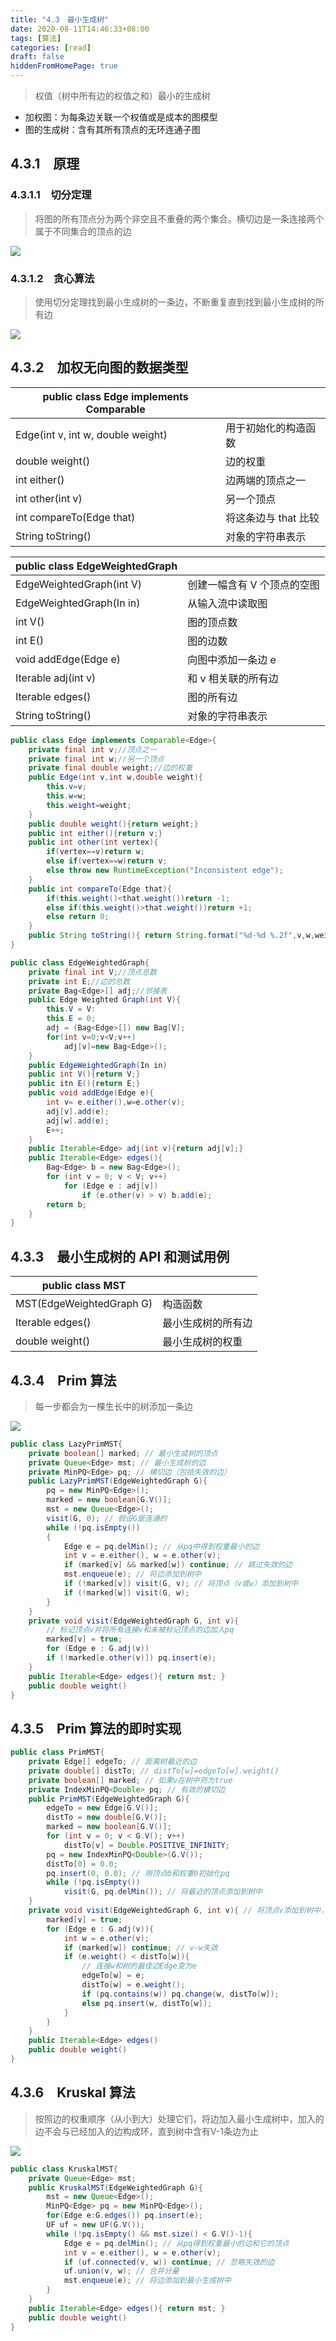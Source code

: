 ```yaml
---
title: "4.3　最小生成树"
date: 2020-08-11T14:46:33+08:00
tags: [算法]
categories: [read]
draft: false
hiddenFromHomePage: true
---
```


>权值（树中所有边的权值之和）最小的生成树

- 加权图：为每条边关联一个权值或是成本的图模型
- 图的生成树：含有其所有顶点的无环连通子图

## 4.3.1　原理
### 4.3.1.1　切分定理
>将图的所有顶点分为两个非空且不重叠的两个集合。横切边是一条连接两个属于不同集合的顶点的边

![](/images/read/algorithms/Image00757.gif)

### 4.3.1.2　贪心算法
>使用切分定理找到最小生成树的一条边，不断重复直到找到最小生成树的所有边

![](/images/read/algorithms/Image00761.gif)

## 4.3.2　加权无向图的数据类型
| public class Edge implements Comparable<Edge> |                      |
| --------------------------------------------- | -------------------- |
| Edge(int v, int w, double weight)             | 用于初始化的构造函数 |
| double weight()                               | 边的权重             |
| int either()                                  | 边两端的顶点之一     |
| int other(int v)                              | 另一个顶点           |
| int compareTo(Edge that)                      | 将这条边与 that 比较 |
| String toString()                             | 对象的字符串表示     |

| public class EdgeWeightedGraph |                             |
| ------------------------------ | --------------------------- |
| EdgeWeightedGraph(int V)       | 创建一幅含有 V 个顶点的空图 |
| EdgeWeightedGraph(In in)       | 从输入流中读取图            |
| int V()                        | 图的顶点数                  |
| int E()                        | 图的边数                    |
| void addEdge(Edge e)           | 向图中添加一条边 e          |
| Iterable<Edge> adj(int v)      | 和 v 相关联的所有边         |
| Iterable<Edge> edges()         | 图的所有边                  |
| String toString()              | 对象的字符串表示            |

```java
public class Edge implements Comparable<Edge>{
    private final int v;//顶点之一
    private final int w;//另一个顶点
    private final double weight;//边的权重
    public Edge(int v,int w,double weight){
        this.v=v;
        this.w=w;
        this.weight=weight;
    }
    public double weight(){return weight;}
    public int either(){return v;}
    public int other(int vertex){
        if(vertex==v)return w;
        else if(vertex==w)return v;
        else throw new RuntimeException("Inconsistent edge");
    }
    public int compareTo(Edge that){
        if(this.weight()<that.weight())return -1;
        else if(this.weight()>that.weight())return +1;
        else return 0;
    }
    public String toString(){ return String.format("%d-%d %.2f",v,w,weight);}
}

public class EdgeWeightedGraph{
    private final int V;//顶点总数
    private int E;//边的总数
    private Bag<Edge>[] adj;//邻接表
    public Edge Weighted Graph(int V){
        this.V = V:
        this.E = 0;
        adj = (Bag<Edge>[]) new Bag[V];
        for(int v=0;v<V;v++)
            adj[v]=new Bag<Edge>();
    }
    public EdgeWeightedGraph(In in)
    public int V(){return V;}
    public itn E(){return E;}
    public void addEdge(Edge e){
        int v= e.either(),w=e.other(v);
        adj[v].add(e);
        adj[w].add(e);
        E++;
    }
    public Iterable<Edge> adj(int v){return adj[v];}
    public Iterable<Edge> edges(){
        Bag<Edge> b = new Bag<Edge>();
        for (int v = 0; v < V; v++)
            for (Edge e : adj[v])
                if (e.other(v) > v) b.add(e);
        return b;
    }
}
```

## 4.3.3　最小生成树的 API 和测试用例
| public class MST         |                    |
| ------------------------ | ------------------ |
| MST(EdgeWeightedGraph G) | 构造函数           |
| Iterable<Edge> edges()   | 最小生成树的所有边 |
| double weight()          | 最小生成树的权重   |

## 4.3.4　Prim 算法
>每一步都会为一棵生长中的树添加一条边

![](/images/read/algorithms/Image00766.jpg)

```java
public class LazyPrimMST{
    private boolean[] marked; // 最小生成树的顶点
    private Queue<Edge> mst; // 最小生成树的边
    private MinPQ<Edge> pq; // 横切边（包括失效的边）
    public LazyPrimMST(EdgeWeightedGraph G){
        pq = new MinPQ<Edge>();
        marked = new boolean[G.V()];
        mst = new Queue<Edge>();
        visit(G, 0); // 假设G是连通的
        while (!pq.isEmpty())
        {
            Edge e = pq.delMin(); // 从pq中得到权重最小的边
            int v = e.either(), w = e.other(v);
            if (marked[v] && marked[w]) continue; // 跳过失效的边
            mst.enqueue(e); // 将边添加到树中
            if (!marked[v]) visit(G, v); // 将顶点（v或w）添加到树中
            if (!marked[w]) visit(G, w);
        }
    }
    private void visit(EdgeWeightedGraph G, int v){ 
        // 标记顶点v并将所有连接v和未被标记顶点的边加入pq
        marked[v] = true;
        for (Edge e : G.adj(v))
        if (!marked[e.other(v)]) pq.insert(e);
    }
    public Iterable<Edge> edges(){ return mst; }
    public double weight()
}
```

## 4.3.5　Prim 算法的即时实现
```java
public class PrimMST{
    private Edge[] edgeTo; // 距离树最近的边
    private double[] distTo; // distTo[w]=edgeTo[w].weight()
    private boolean[] marked; // 如果v在树中则为true
    private IndexMinPQ<Double> pq; // 有效的横切边
    public PrimMST(EdgeWeightedGraph G){
        edgeTo = new Edge[G.V()];
        distTo = new double[G.V()];
        marked = new boolean[G.V()];
        for (int v = 0; v < G.V(); v++)
            distTo[v] = Double.POSITIVE_INFINITY;
        pq = new IndexMinPQ<Double>(G.V());
        distTo[0] = 0.0;
        pq.insert(0, 0.0); // 用顶点0和权重0初始化pq
        while (!pq.isEmpty())
            visit(G, pq.delMin()); // 将最近的顶点添加到树中
    }
    private void visit(EdgeWeightedGraph G, int v){ // 将顶点v添加到树中，更新数据
        marked[v] = true;
        for (Edge e : G.adj(v)){
            int w = e.other(v);
            if (marked[w]) continue; // v-w失效
            if (e.weight() < distTo[w]){ 
                // 连接w和树的最佳边Edge变为e
                edgeTo[w] = e;
                distTo[w] = e.weight();
                if (pq.contains(w)) pq.change(w, distTo[w]);
                else pq.insert(w, distTo[w]);
            }
        }
    }
    public Iterable<Edge> edges()
    public double weight()
}
```

## 4.3.6　Kruskal 算法
>按照边的权重顺序（从小到大）处理它们，将边加入最小生成树中，加入的边不会与已经加入的边构成环，直到树中含有V-1条边为止

![](/images/read/algorithms/Image00776.jpg)

```java
public class KruskalMST{
    private Queue<Edge> mst;
    public KruskalMST(EdgeWeightedGraph G){
        mst = new Queue<Edge>();
        MinPQ<Edge> pq = new MinPQ<Edge>();
        for(Edge e:G.edges()) pq.insert(e);
        UF uf = new UF(G.V());
        while (!pq.isEmpty() && mst.size() < G.V()-1){
            Edge e = pq.delMin(); // 从pq得到权重最小的边和它的顶点
            int v = e.either(), w = e.other(v);
            if (uf.connected(v, w)) continue; // 忽略失效的边
            uf.union(v, w); // 合并分量
            mst.enqueue(e); // 将边添加到最小生成树中
        }
    }
    public Iterable<Edge> edges(){ return mst; }
    public double weight()
}
```